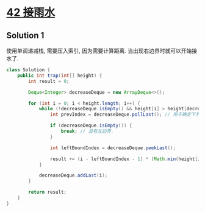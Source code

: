 # [42 接雨水](https://leetcode.cn/problems/trapping-rain-water/)

## Solution 1

使用单调递减栈, 需要压入索引, 因为需要计算距离. 当出现右边界时就可以开始接水了.

```java
class Solution {
    public int trap(int[] height) {
        int result = 0;

        Deque<Integer> decreaseDeque = new ArrayDeque<>();

        for (int i = 0; i < height.length; i++) {
            while (!decreaseDeque.isEmpty() && height[i] > height[decreaseDeque.peekLast()]) {
                int prevIndex = decreaseDeque.pollLast(); // 用于确定下界.

                if (decreaseDeque.isEmpty()) {
                    break; // 没有左边界.
                }

                int leftBoundIndex = decreaseDeque.peekLast();

                result += (i - leftBoundIndex - 1) * (Math.min(height[i], height[leftBoundIndex]) - height[prevIndex]);
            }

            decreaseDeque.addLast(i);
        }

        return result;
    }
}
```

